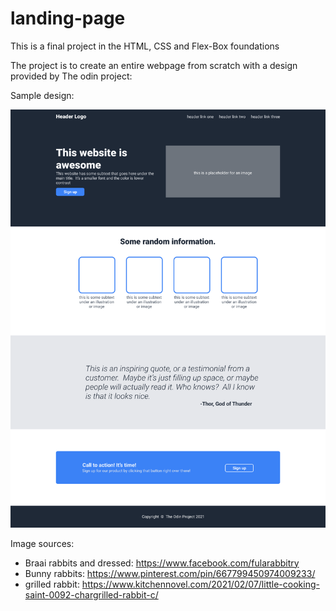 # landing-page

This is a final project in the HTML, CSS and Flex-Box foundations

The project is to create an entire webpage from scratch with a design provided by The odin project:

Sample design:

![Model](https://github.com/fmakowa1/landing-page/blob/main/images/01.png)


Image sources:
+ Braai rabbits and dressed: https://www.facebook.com/fularabbitry
+ Bunny rabbits: https://www.pinterest.com/pin/667799450974009233/
+ grilled rabbit: https://www.kitchennovel.com/2021/02/07/little-cooking-saint-0092-chargrilled-rabbit-c/